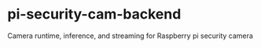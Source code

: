 # pi-security-cam-backend
Camera runtime, inference, and streaming for Raspberry pi security camera
